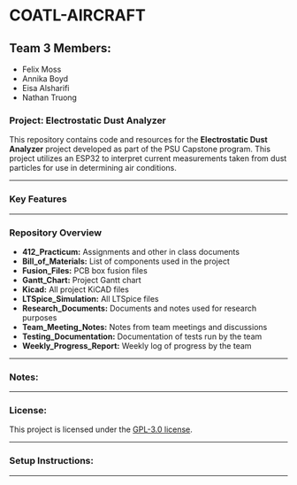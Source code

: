 # COATL-AIRCRAFT

## Team 3 Members:
- Felix Moss
- Annika Boyd
- Eisa Alsharifi
- Nathan Truong

### Project: Electrostatic Dust Analyzer

This repository contains code and resources for the **Electrostatic Dust Analyzer** project developed as part of the PSU Capstone program. This project utilizes an ESP32 to interpret current measurements taken from dust particles for use in determining air conditions. 

---

### Key Features

---

### Repository Overview

- **412_Practicum:** Assignments and other in class documents
- **Bill_of_Materials:** List of components used in the project
- **Fusion_Files:** PCB box fusion files
- **Gantt_Chart:** Project Gantt chart
- **Kicad:** All project KiCAD files
- **LTSpice_Simulation:** All LTSpice files
- **Research_Documents:** Documents and notes used for research purposes
- **Team_Meeting_Notes:** Notes from team meetings and discussions
- **Testing_Documentation:** Documentation of tests run by the team
- **Weekly_Progress_Report:** Weekly log of progress by the team

---

### Notes:

---

### License:

This project is licensed under the [GPL-3.0 license](LICENSE).

---

### Setup Instructions:

---
